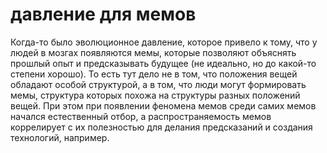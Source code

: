 # давление для мемов
Когда-то было эволюционное давление, которое привело к тому, что у людей в мозгах появляются мемы, которые позволяют объяснять прошлый опыт и предсказывать будущее (не идеально, но до какой-то степени хорошо). То есть тут дело не в том, что положения вещей обладают особой структурой, а в том, что люди могут формировать мемы, структура которых похожа на структуры разных положений вещей. При этом при появлении феномена мемов среди самих мемов начался естественный отбор, а распространяемость мемов коррелирует с их полезностью для делания предсказаний и создания технологий, например.